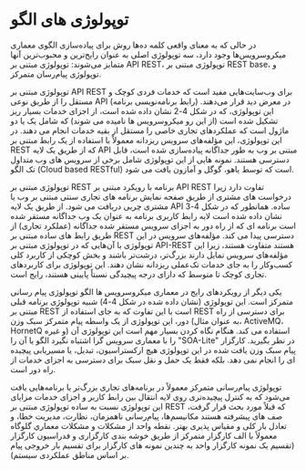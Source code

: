 # توپولوژی های الگو

در حالی که به معنای واقعی کلمه ده‌ها روش برای پیاده‌سازی الگوی معماری میکروسرویس‌ها وجود دارد، سه توپولوژی اصلی به عنوان رایج‌ترین و محبوب‌ترین آنها متمایز می‌شوند: توپولوژی مبتنی بر API REST، توپولوژی مبتنی بر REST base، و توپولوژی پیام‌رسان متمرکز.

توپولوژی مبتنی بر API REST برای وب‌سایت‌هایی مفید است که خدمات فردی کوچک و مستقل را از طریق نوعی API (رابط برنامه‌نویسی برنامه) در معرض دید قرار می‌دهند. این توپولوژی، که در شکل 4-2 نشان داده شده است، از اجزای خدمات بسیار ریز تشکیل شده است (از این رو میکروسرویس ها نامیده می شوند) که شامل یک یا دو ماژول است که عملکردهای تجاری خاصی را مستقل از بقیه خدمات انجام می دهند. در این توپولوژی، این مؤلفه‌های سرویس ریزدانه معمولاً با استفاده از یک رابط مبتنی بر REST که از طریق یک لایه API مبتنی بر وب به طور جداگانه پیاده‌سازی شده است، قابل دسترسی هستند. نمونه هایی از این توپولوژی شامل برخی از سرویس های وب متداول تک الگو (Cloud based RESTful) است که توسط یاهو، گوگل و آمازون یافت می شود.

توپولوژی مبتنی بر REST برنامه با رویکرد مبتنی بر API REST تفاوت دارد زیرا درخواست های مشتری از طریق صفحه نمایش برنامه های تجاری سنتی مبتنی بر وب یا مشتری چربی دریافت می شود. از طریق یک لایه API ساده. همانطور که در شکل 4-3 نشان داده شده است لایه رابط کاربری برنامه به عنوان یک وب جداگانه مستقر شده است برنامه ای که از راه دور به اجزای سرویس مستقر شده جداگانه (عملکرد تجاری) از طریق رابط های ساده مبتنی بر REST دسترسی پیدا می کند. مؤلفه‌های سرویس در این توپولوژی با آن‌هایی که در توپولوژی مبتنی بر API-REST هستند متفاوت هستند، زیرا این مؤلفه‌های سرویس تمایل دارند بزرگ‌تر، درشت‌تر باشند و بخش کوچکی از کاربرد کلی کسب‌وکار را به جای خدمات تک‌عملی ریزدانه نشان دهند. این توپولوژی برای کاربردهای تجاری کوچک تا متوسط که دارای درجه پیچیدگی نسبتاً پایینی هستند، رایج است.

یکی دیگر از رویکردهای رایج در معماری میکروسرویس ها الگو توپولوژی پیام رسانی متمرکز است. این توپولوژی (نشان داده شده در شکل 4-4) شبیه توپولوژی برنامه قبلی مبتنی بر REST است با این تفاوت که به جای استفاده از REST برای دسترسی از راه دور، این توپولوژی از یک واسطه پیام متمرکز سبک وزن (به عنوان مثال، ActiveMQ، HornetQ و غیره) استفاده می کند. هنگام نگاه کردن بسیار مهم است این توپولوژی آن را با معماری سرویس گرا اشتباه نگیرد الگو یا آن را "SOA-Lite" در نظر بگیرید. کارگزار پیام سبک وزن یافت شده در این توپولوژی هیچ ارکستراسیون، تبدیل، یا مسیریابی پیچیده ای را انجام نمی دهد. بلکه فقط یک حمل و نقل سبک برای دسترسی به اجزای خدمات از راه دور است.

توپولوژی پیام‌رسانی متمرکز معمولاً در برنامه‌های تجاری بزرگ‌تر یا برنامه‌هایی یافت می‌شود که به کنترل پیچیده‌تری روی لایه انتقال بین رابط کاربر و اجزای خدمات مزایای این توپولوژی نسبت به ساده توپولوژی مبتنی بر REST که قبلاً مورد بحث قرار گرفت، صف های پیشرفته هستند مکانیسم‌ها، پیام‌رسانی ناهمزمان، نظارت، مدیریت خطا، و تعادل بار کلی و مقیاس پذیری بهتر. نقطه واحد از مشکلات و مشکلات معماري گلوگاه معمولاً با الف کارگزار متمرکز از طریق خوشه بندی کارگزاری و فدراسیون کارگزار (تقسیم یک نمونه کارگزار واحد به چندین نمونه های کارگزار برای تقسیم بار خروجی پیام بر اساس مناطق عملکردی سیستم).
